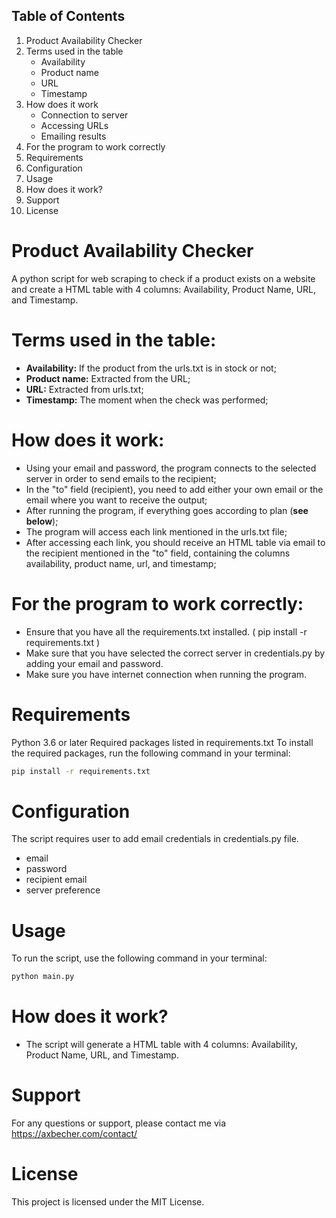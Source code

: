 ## Table of Contents

1. Product Availability Checker
2. Terms used in the table
   - Availability
   - Product name
   - URL
   - Timestamp
3. How does it work
   - Connection to server
   - Accessing URLs
   - Emailing results
4. For the program to work correctly
5. Requirements
6. Configuration
7. Usage
8. How does it work?
9. Support
10. License

# Product Availability Checker
A python script for web scraping to check if a product exists on a website and create a HTML table with 4 columns: Availability, Product Name, URL, and Timestamp.

# Terms used in the table:
- **Availability:** If the product from the urls.txt is in stock or not;
- **Product name:** Extracted from the URL;
- **URL:** Extracted from urls.txt;
- **Timestamp:** The moment when the check was performed;

# How does it work:

- Using your email and password, the program connects to the selected server in order to send emails to the recipient;
- In the "to" field (recipient), you need to add either your own email or the email where you want to receive the output;
- After running the program, if everything goes according to plan (**see below**);
- The program will access each link mentioned in the urls.txt file;
- After accessing each link, you should receive an HTML table via email to the recipient mentioned in the "to" field, containing the columns availability, product name, url, and timestamp;

# For the program to work correctly:
- Ensure that you have all the requirements.txt installed. ( pip install -r requirements.txt )
- Make sure that you have selected the correct server in credentials.py by adding your email and password.
- Make sure you have internet connection when running the program.

# Requirements

Python 3.6 or later
Required packages listed in requirements.txt
To install the required packages, run the following command in your terminal:

```sh
pip install -r requirements.txt
```
# Configuration

The script requires user to add email credentials in credentials.py file.

- email
- password
- recipient email
- server preference

# Usage
To run the script, use the following command in your terminal:
```sh
python main.py
```

# How does it work?
- The script will generate a HTML table with 4 columns: Availability, Product Name, URL, and Timestamp.


# Support
For any questions or support, please contact me via https://axbecher.com/contact/

# License
This project is licensed under the MIT License.
